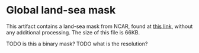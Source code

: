 # Global land-sea mask

This artifact contains a land-sea mask from NCAR, found at [this link](https://www.ncl.ucar.edu/Applications/Data/#cdf),
without any additional processing.
The size of this file is 66KB.


TODO is this a binary mask?
TODO what is the resolution?
